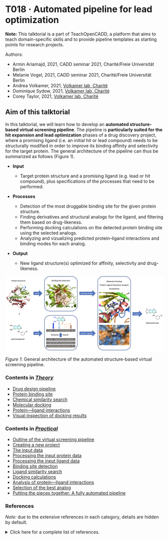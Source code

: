 # T018 · Automated pipeline for lead optimization

**Note:** This talktorial is a part of TeachOpenCADD, a platform that aims to teach domain-specific skills and to provide pipeline templates as starting points for research projects.

Authors:

- Armin Ariamajd, 2021, CADD seminar 2021, Charité/Freie Universität Berlin
- Melanie Vogel, 2021, CADD seminar 2021, Charité/Freie Universität Berlin
- Andrea Volkamer, 2021, [Volkamer lab, Charité](https://volkamerlab.org/)
- Dominique Sydow, 2021, [Volkamer lab, Charité](https://volkamerlab.org/)
- Corey Taylor, 2021, [Volkamer lab, Charité](https://volkamerlab.org/)


## Aim of this talktorial

In this talktorial, we will learn how to develop an **automated structure-based virtual screening pipeline**. 
The pipeline is **particularly suited for the hit expansion and lead optimization** phases of a drug discovery project, where a promising ligand (i.e. an initial hit or lead compound) needs to be structurally modified in order to improve its binding affinity and selectivity for the target protein. The general architecture of the pipeline can thus be summarized as follows (Figure 1).


* **Input**
    * Target protein structure and a promising ligand (e.g. lead or hit compound), plus specifications of the processes that need to be performed.
      
      
* **Processes**
    * Detection of the most druggable binding site for the given protein structure.
    * Finding derivatives and structural analogs for the ligand, and filtering them based on drug-likeness. 
    * Performing docking calculations on the detected protein binding site using the selected analogs.
    * Analyzing and vizualizing predicted protein–ligand interactions and binding modes for each analog.
    
    
* **Output**
    * New ligand structure(s) optimized for affinity, selectivity and drug-likeness.


![Pipeline overview](images/sb_vs_pipeline.png)

*Figure 1*: General architecture of the automated structure-based virtual screening pipeline.


<a id='#Contents-in-Theory'></a>

### Contents in [*Theory*](#Theory)

- [Drug design pipeline](#Drug-design-pipeline)
- [Protein binding site](#Protein-binding-site) 
- [Chemical similarity search](#Chemical-similarity-search)
- [Molecular docking](#Molecular-docking)
- [Protein&mdash;ligand interactions](#Protein&mdash;ligand-interactions)
- [Visual inspection of docking results](#Visual-inspection-of-docking-results)

[comment]: <> (If you change a title, you must update the TOC label, to make cross-references functional on our website!)


<a id='Contents-in-Practical'></a>

### Contents in [*Practical*](#Practical)

- [Outline of the virtual screening pipeline](#Outline-of-the-virtual-screening-pipeline)
- [Creating a new project](#Creating-a-new-project)
- [The input data](#The-input-data)
- [Processing the input protein data](#Processing-the-input-protein-data)
- [Processing the input ligand data](#Processing-the-input-ligand-data)
- [Binding site detection](#Binding-site-detection)
- [Ligand similarity search](#Ligand-similarity-search)
- [Docking calculations](#Docking-calculations)
- [Analysis of protein&mdash;ligand interactions](#Analysis-of-protein&mdash;ligand-interactions)
- [Selection of the best analog](#Selection-of-the-best-analog)
- [Putting the pieces together: A fully automated pipeline](#Putting-the-pieces-together:-A-fully-automated-pipeline)

[comment]: <> (If you change a title, you must update the TOC label, to make cross-references functional on our website!)


### References

*Note:* due to the extensive references in each category, details are hidden by default.

<details>

<summary>Click here for a complete list of references.</summary>

* **TeachOpenCADD teaching platform**
    
    1. Journal article on *TeachOpenCADD* teaching platform for computer-aided drug design: [D. Sydow *et al.*, *J. Cheminform.* **2019**, 11, 29.](https://doi.org/10.1186/s13321-019-0351-x)
    
    2. [*TeachOpenCADD* website](https://projects.volkamerlab.org/teachopencadd/index.html) at [Volkamer lab](https://volkamerlab.org/)
    
    3. This talktorial is inspired by the *TeachOpenCADD* talktorials T013-T017

    
* **Drug design pipeline**
    
    4. Book on drug design: [*G. Klebe*, *Drug Design*, Springer, **2013**.](https://doi.org/10.1007/978-3-642-17907-5)
    
    5. Review article on early stages of drug discovery: [J. P. Hughes *et al.*, *Br. J. Pharmacol.* **2011**, 162, 1239-1249.](https://doi.org/10.1111/j.1476-5381.2010.01127.x)
    
    6. Review article on computational drug design: [G. Sliwoski *et al.*, *Pharmacol. Rev.* **2014**, 66, 334-395.](https://doi.org/10.1124/pr.112.007336)
    
    7. Review article on computational drug discovery: [S. P. Leelananda *et al.*, *Beilstein J. Org. Chem.* **2016**, 12, 2694-2718.](https://doi.org/10.3762/bjoc.12.267)
    
    8. Review article on free software for building a virtual screening pipeline: [E. Glaab, *Brief. Bioinform.* **2016**, 17, 352-366.](https://doi.org/10.1093/bib/bbv037)
    
    9. Review article on automating drug discovery: [G. Schneider, *Nat. Rev. Drug Discov.* **2018**, 17, 97-113.](https://doi.org/10.1038/nrd.2017.232)
    
    10. Review article on structure-based drug discovery: [M. Batool *et al.*, *Int. J. Mol. Sci.* **2019**, 20, 2783.](https://doi.org/10.3390/ijms20112783)

    
* **Binding site detection**
    
    11. Book chapter on prediction and analysis of binding sites: [A. Volkamer *et al.*, *Applied Chemoinformatics*, Wiley, **2018**, pp. 283-311.](https://doi.org/10.1002/9783527806539.ch6g)
    
    12. Journal article on binding site and druggability predictions using *DoGSiteScorer*: [A. Volkamer *et al.*, *J. Chem. Inf. Model.* **2012**, *52*, 360-372.](https://doi.org/10.1021/ci200454v)
    
    13. Journal article describing the *ProteinsPlus* web-portal: [R. Fahrrolfes *et al.*, *Nucleic Acids Res.* **2017**, 45, W337-W343.](https://doi.org/10.1093/nar/gkx333)
    
    14. [*ProteinsPlus* website](https://proteins.plus/), and information regarding the usage of its *DoGSiteScorer* [REST-API](https://proteins.plus/help/dogsite_rest)
    
    15. *TeachOpenCADD* talktorial on binding site detection: [Talktorial T014](https://projects.volkamerlab.org/teachopencadd/talktorials/T014_binding_site_detection.html)
    
    16. *TeachOpenCADD* talktorial on querying online API web-services: [Talktorial T011](https://projects.volkamerlab.org/teachopencadd/talktorials/T011_query_online_api_webservices.html)

    
* **Chemical similarity search and molecular fingerprints**
    
    17. Review article on molecular similarity in medicinal chemistry: [G. Maggiora *et al.*, *J. Med. Chem.* **2014**, 57, 3186-3204.](https://doi.org/10.1021/jm401411z)
    
    18. Review article on molecular fingerprint similarity search: [A. Cereto-Massague *et al.*, *Methods* **2015**, 71, 58-63.](https://doi.org/10.1016/j.ymeth.2014.08.005)
    
    19. Review article on molecular fingerprints in virtual screening: [I. Muegge *et al.*, *Expert Opin. Drug Discov. **2016**, 11, 137-148.](https://doi.org/10.1517/17460441.2016.1117070)
    
    20. Journal article on extended-connectivity fingerprints (ECFPs): [D. Rogers *et al.*, *J. Chem. Inf. Model.* **2010**, 50, 742-754.](https://doi.org/10.1021/ci100050t)
    
    21. Journal article on *Morgan* algorithm: [H. L. Morgan, *J. Chem. Doc.* **2002**, 5, 107-113.](https://doi.org/10.1021/c160017a018)
    
    22. Journal article on Molecular ACCess Systems (MACCS) keys fingerprint: [J. L. Durant *et al.*, J. Chem. Inf. Comput. Sci. **2002**, 42, 1273-1280.](https://doi.org/10.1021/ci010132r)
    
    23. Journal article describing the latest developments of the *PubChem* web-services: [S. Kim *et al.*, *Nucleic Acids Res.* **2019**, 47, D1102-D1109.](https://doi.org/10.1093/nar/gky1033)
    
    24. [*PubChem* website](https://pubchem.ncbi.nlm.nih.gov/), and information regarding the usage of its [APIs](https://pubchemdocs.ncbi.nlm.nih.gov/programmatic-access)
    
    25. Description of *PubChem*'s [custom substructure fingerprint](https://ftp.ncbi.nlm.nih.gov/pubchem/specifications/pubchem_fingerprints.pdf) and [*Tanimoto* similarity measure](https://jcheminf.biomedcentral.com/articles/10.1186/s13321-016-0163-1) used in its similarity search engine.  
    
    26. *TeachOpenCADD* talktorial on compound similarity: [Talktorial T004](https://projects.volkamerlab.org/teachopencadd/talktorials/T004_compound_similarity.html)
    
    27. *TeachOpenCADD* talktorial on data acquisition from *PubChem*: [Talktorial T013](https://projects.volkamerlab.org/teachopencadd/talktorials/T013_query_pubchem.html)
    
    
* **Chemical drug-likeness**
    
    28. Review article on drug-likeness: [O. Ursu *et al.*, *Wiley Interdiscip. Rev.: Comput. Mol. Sci.* **2011**, 1, 760-781.](https://doi.org/10.1002/wcms.52)
    
    29. Editorial review article on drug-likeness: [*Nat. Rev. Drug Discov.* **2007**, 6, 853.](https://doi.org/10.1038/nrd2460)
    
    30. Review article on physical and chemical concepts behind drug-likeness: [M. Athar *et al.*, *Phys. Sci. Rev.* **2019**, 4, 20180101.](https://doi.org/10.1515/psr-2018-0101)
    
    31. Review article on available online tools for assessing drug-likeness: [C. Y. Jia *et al.*, *Drug Discov. Today* **2020**, 25, 248-258.](https://doi.org/10.1016/j.drudis.2019.10.014)
    
    32. Journal article on Lipinski's rule of 5: [C. A. Lipinski *et al.*, *Adv. Drug Delivery Rev.* **1997**, 23, 3-25.](https://doi.org/10.1016/S0169-409X(96)00423-1)
    
    33. Short review on re-assessing the rule of 5 after two decades: [A. Mullard, *Nat. Rev. Drug Discov.* **2018**, 17, 777.](https://doi.org/10.1038/nrd.2018.197)
    
    34. Journal article on the Quantitative Estimate of Druglikeness (QED) method: [G. Bickerton *et al.*, *Nat. Chem* **2012**, 4(2), 90-98.](https://www.ncbi.nlm.nih.gov/pmc/articles/PMC3524573/)
    
    35. [*RDKit* documentations](https://www.rdkit.org/docs/source/rdkit.Chem.QED.html) on calculating QED.
    

* **Molecular docking**
    
    36. Review article on molecular docking algorithms: [X. Y. Meng *et al.*, *Curr. Comput. Aided Drug Des.* **2011**, 7, 146-157.](https://doi.org/10.2174/157340911795677602)
    
    37. Review article on different software used for molecular docking: [N. S. Pagadala *et al.*, *Biophys. Rev.* **2017**, 9, 91-102.](https://doi.org/10.1007/s12551-016-0247-1)
    
    38. Review article on evaluation and comparison of different docking programs and scoring functions: [G. L. Warren *et al*, *J. Med. Chem.* **2006**, 49, 5912-5931.](https://doi.org/10.1021/jm050362n)
    
    39. Review article on evaluation of ten docking programs on a diverse set of protein-ligand complexes: [Z. Wang *et al.*, *Phys. Chem. Chem. Phys.* **2016**, 18, 12964-12975.](https://doi.org/10.1039/C6CP01555G)
    
    40. Journal article describing the *Smina* docking program and its scoring function: [D. R. Koes *et al.*, *J. Chem. Inf. Model.* **2013**, 53, 1893-1904.](https://doi.org/10.1021/ci300604z) 
    
    41. [*OpenBabel* documentation](http://openbabel.org/wiki/Main_Page)
    
    42. [*Smina* documentation](https://sourceforge.net/projects/smina/)
    
    43. *TeachOpenCADD* talktorial on protein–ligand docking: [Talktorial T015](https://projects.volkamerlab.org/teachopencadd/talktorials/T015_protein_ligand_docking.html)
    
    
* **Protein-ligand interactions**
    
    44. Review article on protein-ligand interactions: [X. Du *et al.*, *Int. J. Mol. Sci.* **2016**, 17, 144.](https://doi.org/10.3390/ijms17020144)
    
    45. Journal article analyzing the types and frequencies of different protein-ligand interactions in available protein-ligand complex structures: [R. Ferreira de Freitas *et al.*, *Med. Chem. Commun.* **2017**, 8, 1970-1981.](https://doi.org/10.1039/C7MD00381A)
    
    46. Journal article describing the *PLIP* algorithm: [S. Salentin *et al.*, *Nucleic Acids Res.* **2015**, 43, W443-447.](https://doi.org/10.1093/nar/gkv315)
    
    47. [*PLIP* website](https://plip-tool.biotec.tu-dresden.de/plip-web/plip/index)
    
    48. [*PLIP* documentation](https://github.com/pharmai/plip)
    
    49. *TeachOpenCADD* talktorial on protein-ligand interactions: [Talktorial T016](https://projects.volkamerlab.org/teachopencadd/talktorials/T016_protein_ligand_interactions.html)

    
* **Visual inspection of docking results**
    
    50. Journal article describing the NGLView program: [H. Nguyen *et al.*, *Bioinformatics* **2018**, 34, 1241-1242.](https://doi.org/10.1093/bioinformatics/btx789)
    
    51. [*NGLView* documentation](http://nglviewer.org/nglview/latest/api.html)
    
    52. *TeachOpenCADD* talktorial on advanced NGLView usage: [Talktorial T017](https://projects.volkamerlab.org/teachopencadd/talktorials/T017_advanced_nglview_usage.html)
    
</details>
